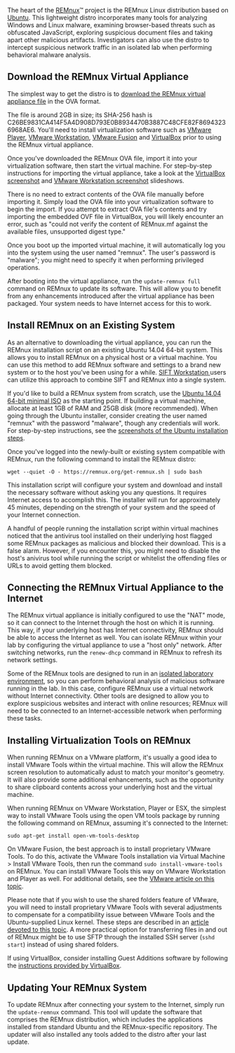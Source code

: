 The heart of the [REMnux](https://REMnux.org/)&trade; project is the REMnux Linux distribution based on [Ubuntu](http://www.ubuntu.com/). This lightweight distro incorporates many tools for analyzing Windows and Linux malware, examining browser-based threats such as obfuscated JavaScript, exploring suspicious document files and taking apart other malicious artifacts. Investigators can also use the distro to intercept suspicious network traffic in an isolated lab when performing behavioral malware analysis.

## Download the REMnux Virtual Appliance

The simplest way to get the distro is to [download the REMnux virtual appliance file](http://sourceforge.net/projects/remnux/files/version6/remnux-6.0-ova-public.ova/download) in the OVA format. 

The file is around 2GB in size; its SHA-256 hash is C26BE9831CA414F5A4D908D793E0B8934470B3887C48CFE82F86943236968AE6. You'll need to install virtualization software such as [VMware Player](http://www.vmware.com/products/player/), [VMware Workstation](http://www.vmware.com/products/workstation/), [VMware Fusion](http://www.vmware.com/products/fusion/) and [VirtualBox](https://www.virtualbox.org/) prior to using the REMnux virtual appliance.

Once you've downloaded the REMnux OVA file, import it into your virtualization software, then start the virtual machine. For step-by-step instructions for importing the virtual appliance, take a look at the [VirtualBox screenshot](https://plus.google.com/photos/+REMnuxOrg/albums/6157106174723932177?authkey=CIyg87D27tymcw) and [VMware Workstation screenshot](https://plus.google.com/photos/+REMnuxOrg/albums/6157110042890668913?authkey=CI6cuIrXtoPmrAE) slideshows.

There is no need to extract contents of the OVA file manually before importing it. Simply load the OVA file into your virtualization software to begin the import. If you attempt to extract OVA file's contents and try importing the embedded OVF file in VirtualBox, you will likely encounter an error, such as "could not verify the content of REMnux.mf against the available files, unsupported digest type."

Once you boot up the imported virtual machine, it will automatically log you into the system using the user named "remnux". The user's password is "malware"; you might need to specify it when performing privileged operations.

After booting into the virtual appliance, run the `update-remnux full` command on REMnux to update its software. This will allow you to benefit from any enhancements introduced after the virtual appliance has been packaged. Your system needs to have Internet access for this to work.

## Install REMnux on an Existing System

As an alternative to downloading the virtual appliance, you can run the REMnux installation script on an existing Ubuntu 14.04 64-bit system. This allows you to install REMnux on a physical host or a virtual machine. You can use this method to add REMnux software and settings to a brand new system or to the host you've been using for a while. [SIFT Workstation ](http://digital-forensics.sans.org/community/downloads) users can utilize this approach to combine SIFT and REMnux into a single system.

If you'd like to build a REMnux system from scratch, use the [Ubuntu 14.04 64-bit minimal ISO](http://archive.ubuntu.com/ubuntu/dists/trusty/main/installer-amd64/current/images/netboot/mini.iso) as the starting point. If building a virtual machine, allocate at least 1GB of RAM and 25GB disk (more recommended). When going through the Ubuntu installer, consider creating the user named "remnux" with the password "malware", though any credentials will work. For step-by-step instructions, see the [screenshots of the Ubuntu installation steps](https://plus.google.com/photos/+REMnuxOrg/albums/6156978999037787521?authkey=CP2Zs4P-tZWcmQE).

Once you've logged into the newly-built or existing system compatible with REMnux, run the following command to install the REMnux distro:

    wget --quiet -O - https://remnux.org/get-remnux.sh | sudo bash

This installation script will configure your system and download and install the necessary software without asking you any questions. It requires Internet access to accomplish this. The installer will run for approximately 45 minutes, depending on the strength of your system and the speed of your Internet connection.

A handful of people running the installation script within virtual machines noticed that the antivirus tool installed on their underlying host flagged some REMnux packages as malicious and blocked their download. This is a false alarm. However, if you encounter this, you might need to disable the host's anivirus tool while running the script or whitelist the offending files or URLs to avoid getting them blocked.

## Connecting the REMnux Virtual Appliance to the Internet

The REMnux virtual appliance is initially configured to use the "NAT" mode, so it can connect to the Internet through the host on which it is running. This way, if your underlying host has Internet connectivity, REMnux should be able to access the Internet as well. You can isolate REMnux within your lab by configuring the virtual appliance to use a "host only" network. After switching networks, run the `renew-dhcp` command in REMnux to refresh its network settings.

Some of the REMnux tools are designed to run in an [isolated laboratory environment](https://zeltser.com/vmware-network-isolation-for-malware-analysis/), so you can perform behavioral analysis of malicious software running in the lab. In this case, configure REMnux use a virtual network without Internet connectivity. Other tools are designed to allow you to explore suspicious websites and interact with online resources; REMnux will need to be connected to an Internet-accessible network when performing these tasks.

## Installing Virtualization Tools on REMnux

When running REMnux on a VMware platform, it's usually a good idea to install VMware Tools within the virtual machine. This will allow the REMnux screen resolution to automatically adust to match your monitor's geometry. It will also provide some additional enhancements, such as the opportunity to share clipboard contents across your underlying host and the virtual machine.

When running REMnux on VMware Workstation, Player or ESX, the simplest way to install VMware Tools using the open VM tools package by running the following command on REMnux, assuming it's connected to the Internet:

    sudo apt-get install open-vm-tools-desktop
    
On VMware Fusion, the best approach is to install proprietary VMware Tools. To do this, activate the VMware Tools installation via Virtual Machine > Install VMware Tools, then run the command `sudo install-vmware-tools` on REMnux. You can install VMware Tools this way on VMware Workstation and Player as well. For additional details, see the [VMware article on this topic](http://kb.vmware.com/kb/1022525).

Please note that if you wish to use the shared folders feature of VMware, you will need to install proprietary VMware Tools with several adjustments to compensate for a compatibility issue between VMware Tools and the Ubuntu-supplied Linux kernel. These steps are described in an [article devoted to this topic](http://askubuntu.com/questions/586221/vmhgfs-module-not-compilable-for-vmware-tools-9-9-0-fusion7-1-after-ubuntu-lin). A more practical option for transferring files in and out of REMnux might be to use SFTP through the installed SSH server (`sshd start`) instead of using shared folders.

If using VirtualBox, consider installing Guest Additions software by following the [instructions provided by VirtualBox](https://www.virtualbox.org/manual/ch04.html).

## Updating Your REMnux System

To update REMnux after connecting your system to the Internet, simply run the `update-remnux` command. This tool will update the software that comprises the REMnux distribution, which includes the applications installed from standard Ubuntu and the REMnux-specific repository. The updater will also installed any tools added to the distro after your last update.
